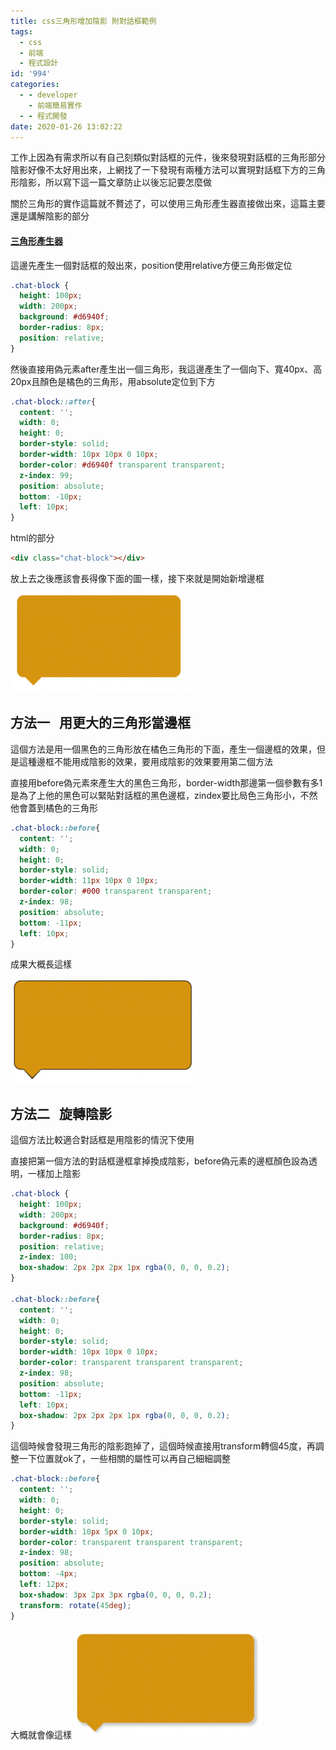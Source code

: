 ```yaml
---
title: css三角形增加陰影 附對話框範例
tags:
  - css
  - 前端
  - 程式設計
id: '994'
categories:
  - - developer
    - 前端簡易實作
  - - 程式開發
date: 2020-01-26 13:02:22
---
```


工作上因為有需求所以有自己刻類似對話框的元件，後來發現對話框的三角形部分陰影好像不太好用出來，上網找了一下發現有兩種方法可以實現對話框下方的三角形陰影，所以寫下這一篇文章防止以後忘記要怎麼做

關於三角形的實作這篇就不贅述了，可以使用三角形產生器直接做出來，這篇主要還是講解陰影的部分

#### [三角形產生器](http://apps.eky.hk/css-triangle-generator/zh-hant)

這邊先產生一個對話框的殼出來，position使用relative方便三角形做定位

```css
.chat-block {
  height: 100px;
  width: 200px;
  background: #d6940f;
  border-radius: 8px;
  position: relative;
}
```

然後直接用偽元素after產生出一個三角形，我這邊產生了一個向下、寬40px、高20px且顏色是橘色的三角形，用absolute定位到下方

```css
.chat-block::after{
  content: '';
  width: 0;
  height: 0;
  border-style: solid;
  border-width: 10px 10px 0 10px;
  border-color: #d6940f transparent transparent;
  z-index: 99;
  position: absolute;
  bottom: -10px;
  left: 10px;
}
```

html的部分

```html
<div class="chat-block"></div>
```

放上去之後應該會長得像下面的圖一樣，接下來就是開始新增邊框

![對話框demo](./css-triangle-shadow/firefox_OLfG9aYq7W-300x159.png)

## 方法一   用更大的三角形當邊框

這個方法是用一個黑色的三角形放在橘色三角形的下面，產生一個邊框的效果，但是這種邊框不能用成陰影的效果，要用成陰影的效果要用第二個方法

直接用before偽元素來產生大的黑色三角形，border-width那邊第一個參數有多1是為了上他的黑色可以緊貼對話框的黑色邊框，zindex要比局色三角形小，不然他會蓋到橘色的三角形

```css
.chat-block::before{
  content: '';
  width: 0;
  height: 0;
  border-style: solid;
  border-width: 11px 10px 0 10px;
  border-color: #000 transparent transparent;
  z-index: 98;
  position: absolute;
  bottom: -11px;
  left: 10px;
}
```

成果大概長這樣

![對話框demo 2](./css-triangle-shadow/firefox_of7WTh3JN4-300x167.png)

## 方法二   旋轉陰影

這個方法比較適合對話框是用陰影的情況下使用

直接把第一個方法的對話框邊框拿掉換成陰影，before偽元素的邊框顏色設為透明，一樣加上陰影

```css
.chat-block {
  height: 100px;
  width: 200px;
  background: #d6940f;
  border-radius: 8px;
  position: relative;
  z-index: 100;
  box-shadow: 2px 2px 2px 1px rgba(0, 0, 0, 0.2);
}

.chat-block::before{
  content: '';
  width: 0;
  height: 0;
  border-style: solid;
  border-width: 10px 10px 0 10px;
  border-color: transparent transparent transparent;
  z-index: 98;
  position: absolute;
  bottom: -11px;
  left: 10px;
  box-shadow: 2px 2px 2px 1px rgba(0, 0, 0, 0.2);
}
```

這個時候會發現三角形的陰影跑掉了，這個時候直接用transform轉個45度，再調整一下位置就ok了，一些相關的屬性可以再自己細細調整

```css
.chat-block::before{
  content: '';
  width: 0;
  height: 0;
  border-style: solid;
  border-width: 10px 5px 0 10px;
  border-color: transparent transparent transparent;
  z-index: 98;
  position: absolute;
  bottom: -4px;
  left: 12px;
  box-shadow: 3px 2px 3px rgba(0, 0, 0, 0.2);
  transform: rotate(45deg);
}
```

大概就會像這樣 ![對話框demo 3](./css-triangle-shadow/firefox_qxVRLAx2mf-300x173.png)